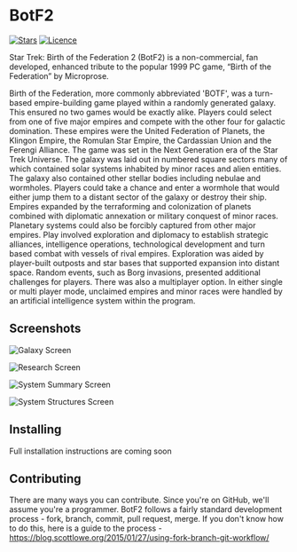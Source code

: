 # BotF2
[![Stars](https://img.shields.io/github/stars/BotF2/BotF2?logo=github)](https://github.com/plowteam/donut/stargazers)
[![Licence](https://img.shields.io/badge/Licence-MS--RL-green)](https://opensource.org/licenses/ms-rl.html)

Star Trek: Birth of the Federation 2 (BotF2) is a non-commercial, fan developed, enhanced tribute to the popular 1999 PC game, “Birth of the Federation” by Microprose.

Birth of the Federation, more commonly abbreviated 'BOTF', was a turn-based empire-building game played within a randomly generated galaxy. This ensured no two games would be exactly alike. Players could select from one of five major empires and compete with the other four for galactic domination. These empires were the United Federation of Planets, the Klingon Empire, the Romulan Star Empire, the Cardassian Union and the Ferengi Alliance. The game was set in the Next Generation era of the Star Trek Universe. The galaxy was laid out in numbered square sectors many of which contained solar systems inhabited by minor races and alien entities. The galaxy also contained other stellar bodies including nebulae and wormholes. Players could take a chance and enter a wormhole that would either jump them to a distant sector of the galaxy or destroy their ship. Empires expanded by the terraforming and colonization of planets combined with diplomatic annexation or military conquest of minor races. Planetary systems could also be forcibly captured from other major empires. Play involved exploration and diplomacy to establish strategic alliances, intelligence operations, technological development and turn based combat with vessels of rival empires. Exploration was aided by player-built outposts and star bases that supported expansion into distant space. Random events, such as Borg invasions, presented additional challenges for players. There was also a multiplayer option. In either single or multi player mode, unclaimed empires and minor races were handled by an artificial intelligence system within the program.

## Screenshots
![Galaxy Screen](https://www.botf2.org/images/screenshots/GalaxyScreen.png)

![Research Screen](https://www.botf2.org/images/screenshots/ResearchScreen.jpg)

![System Summary Screen](https://www.botf2.org/images/screenshots/SystemProductionScreen.png)

![System Structures Screen](https://www.botf2.org/images/screenshots/SystemStructuresScreen.png)

## Installing
Full installation instructions are coming soon

## Contributing
There are many ways you can contribute. Since you're on GitHub, we'll assume you're a programmer. BotF2 follows a fairly standard development process -  fork, branch, commit, pull request, merge. If you don't know how to do this, here is a guide to the process - https://blog.scottlowe.org/2015/01/27/using-fork-branch-git-workflow/

